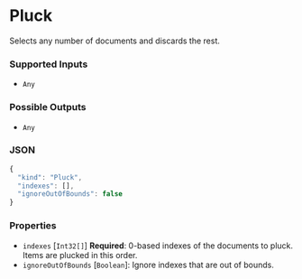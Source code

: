 # Pluck

Selects any number of documents and discards the rest.

### Supported Inputs

  - `Any`

### Possible Outputs

  - `Any`

### JSON

```js
{
  "kind": "Pluck",
  "indexes": [],
  "ignoreOutOfBounds": false
}
```
### Properties

  - `indexes` [`Int32[]`] **Required**: 0-based indexes of the documents to pluck. Items are plucked in this order.
  - `ignoreOutOfBounds` [`Boolean`]: Ignore indexes that are out of bounds.
